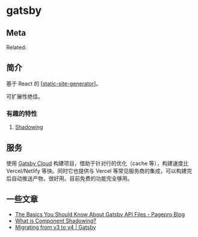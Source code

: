 gatsby
===

## Meta

Related:


## 简介

基于 React 的 [[static-site-generator]]。

可扩展性绝佳。

### 有趣的特性

1. [Shadowing](https://www.gatsbyjs.com/docs/themes/shadowing/)

## 服务

使用 [Gatsby Cloud](https://www.gatsbyjs.com/dashboard/sites) 构建项目，借助于针对行的优化（cache 等），构建速度比 Vercel/Netlify 等快。同时它也提供与 Vercel 等常见服务商的集成，可以构建完后自动推送产物，很好用。目前免费的功能完全够用。

## 一些文章

- [The Basics You Should Know About Gatsby API Files - Pagepro Blog](https://pagepro.co/blog/the-basics-you-should-know-about-gatsby-api-files/)
- [What is Component Shadowing? ](https://www.gatsbyjs.com/blog/2019-04-29-component-shadowing/)
- [Migrating from v3 to v4 | Gatsby](https://www.gatsbyjs.com/docs/reference/release-notes/migrating-from-v3-to-v4/)

[//begin]: # "Autogenerated link references for markdown compatibility"
[static-site-generator]: ../misc/static-site-generator "Static Site Generator"
[//end]: # "Autogenerated link references"